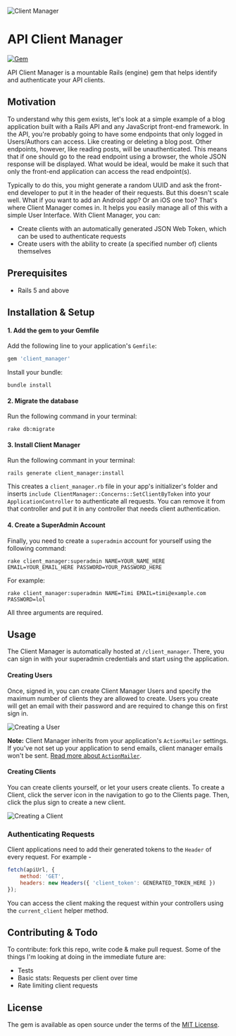![Client Manager](http://res.cloudinary.com/duswj2lve/image/upload/v1476137980/client_manager_vxtzok.png)

# API Client Manager

[![Gem](https://img.shields.io/gem/v/formatador.svg?maxAge=2592000)](https://rubygems.org/gems/client_manager)

API Client Manager is a mountable Rails (engine) gem that helps identify and authenticate your API clients.


## Motivation

To understand why this gem exists, let's look at a simple example of a blog application built with a Rails API and any JavaScript front-end framework. In the API, you're probably going to have some endpoints that only logged in Users/Authors can access. Like creating or deleting a blog post. Other endpoints, however, like reading posts, will be unauthenticated. This means that if one should go to the read endpoint using a browser, the whole JSON response will be displayed. What would be ideal, would be make it such that only the front-end application can access the read endpoint(s). 

Typically to do this, you might generate a random UUID and ask the front-end developer to put it in the header of their requests. But this doesn't scale well. What if you want to add an Android app? Or an iOS one too? That's where Client Manager comes in. It helps you easily manage all of this with a simple User Interface. With Client Manager, you can:

- Create clients with an automatically generated JSON Web Token, which can be used to authenticate requests
- Create users with the ability to create (a specified number of) clients themselves


## Prerequisites

- Rails 5 and above

## Installation & Setup

#### 1. Add the gem to your Gemfile

Add the following line to your application's `Gemfile`:

```ruby
gem 'client_manager'
```

Install your bundle:

```
bundle install
```

#### 2. Migrate the database

Run the following command in your terminal:

```
rake db:migrate
```

#### 3. Install Client Manager

Run the following commant in your terminal:

```
rails generate client_manager:install
```

This creates a `client_manager.rb` file in your app's initializer's folder and inserts `include ClientManager::Concerns::SetClientByToken` into your `ApplicationController` to authenticate all requests. You can remove it from that controller and put it in any controller that needs client authentication.


#### 4. Create a SuperAdmin Account

Finally, you need to create a `superadmin` account for yourself using the following command: 

```
rake client_manager:superadmin NAME=YOUR_NAME_HERE EMAIL=YOUR_EMAIL_HERE PASSWORD=YOUR_PASSWORD_HERE
```

For example:

```
rake client_manager:superadmin NAME=Timi EMAIL=timi@example.com PASSWORD=lol
```

All three arguments are required.


## Usage

The Client Manager is automatically hosted at `/client_manager`. There, you can sign in with your superadmin credentials and start using the application.

#### Creating Users

Once, signed in, you can create Client Manager Users and specify the maximum number of clients they are allowed to create. Users you create will get an email with their password and are required to change this on first sign in.

![Creating a User](http://res.cloudinary.com/duswj2lve/image/upload/v1476137779/client-manager-new-user_dqoyrk.png)

**Note:** Client Manager inherits from your application's `ActionMailer` settings. If you've not set up your application to send emails, client manager emails won't be sent. [Read more about `ActionMailer`](http://api.rubyonrails.org/classes/ActionMailer/Base.html).


#### Creating Clients

You can create clients yourself, or let your users create clients. To create a Client, click the server icon in the navigation to go to the Clients page. Then, click the plus sign to create a new client.

![Creating a Client](http://res.cloudinary.com/duswj2lve/image/upload/v1476136932/client-manager-new-client_vh9qcb.png)



### Authenticating Requests

Client applications need to add their generated tokens to the `Header` of every request. For example -

```javascript
fetch(apiUrl, {
    method: 'GET',
    headers: new Headers({ 'client_token': GENERATED_TOKEN_HERE })
});
```

You can access the client making the request within your controllers using the `current_client` helper method.


## Contributing & Todo

To contribute: fork this repo, write code & make pull request.
Some of the things I'm looking at doing in the immediate future are:
- Tests
- Basic stats: Requests per client over time
- Rate limiting client requests


## License

The gem is available as open source under the terms of the [MIT License](http://opensource.org/licenses/MIT).
